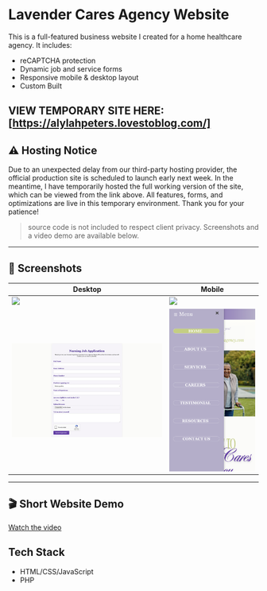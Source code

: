 # Lavender Cares Agency Website

This is a full-featured business website I created for a home healthcare agency. It includes:

- reCAPTCHA protection
- Dynamic job and service forms
- Responsive mobile & desktop layout
- Custom Built

## VIEW TEMPORARY SITE HERE: [https://alylahpeters.lovestoblog.com/]

## ⚠️ Hosting Notice 
Due to an unexpected delay from our third-party hosting provider, the official production site is scheduled to launch early next week.
In the meantime, I have temporarily hosted the full working version of the site, which can be viewed from the link above. All features, forms, and optimizations are live in this temporary environment.
Thank you for your patience!

> source code is not included to respect client privacy. Screenshots and a video demo are available below.

---

## 📸 Screenshots

| Desktop | Mobile |
|--------|--------|
| ![](screenshots/homepage-screenshot.png) | ![](screenshots/homepage-screenshot-mobile.PNG) |
| ![](screenshots/careers-page-screenshot.png) | ![](screenshots/menu-bar-screenshot-mobile.PNG) |

---

## 🎬 Short Website Demo
[Watch the video](Website-Demo.mov)

## Tech Stack
- HTML/CSS/JavaScript
- PHP

